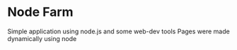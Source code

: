 # Node Farm

Simple application using node.js and some web-dev tools
Pages were made dynamically using node
